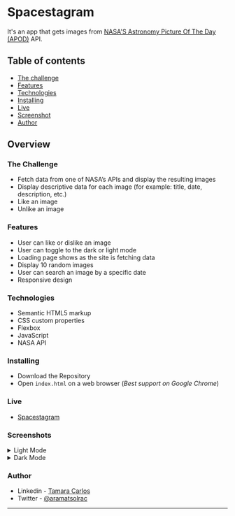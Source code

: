 # Spacestagram


It's an app that gets images from [NASA'S Astronomy Picture Of The Day (APOD)](https://api.nasa.gov/#apod) API.


## Table of contents

- [The challenge](#the-challenge)
- [Features](#features)
- [Technologies](#built-with)
- [Installing](#installing)
- [Live](#live)
- [Screenshot](#screenshot)
- [Author](#author)

## Overview

### The Challenge

- Fetch data from one of NASA’s APIs and display the resulting images
- Display descriptive data for each image (for example: title, date, description, etc.)
- Like an image
- Unlike an image

### Features

- User can like or dislike an image
- User can toggle to the dark or light mode
- Loading page shows as the site is fetching data
- Display 10 random images
- User can search an image by a specific date
- Responsive design

### Technologies

- Semantic HTML5 markup
- CSS custom properties
- Flexbox
- JavaScript
- NASA API

### Installing

- Download the Repository
- Open `index.html` on a web browser (*Best support on Google Chrome*)


### Live

- <a href="https://aramatsolrac.github.io/spacestagram/" target="_blank">Spacestagram</a>

### Screenshots

<details>
<summary>Light Mode</summary>

#### Responsive
![](./images/screenshots/light-responsive.png)

##### Desktop
![](./images/screenshots/light-desktop.png)

##### Tablet
![](./images/screenshots/light-tablet.png)

##### Mobile
![](./images/screenshots/light-mobile.png)

</details>

<details>
<summary>Dark Mode</summary>

#### Responsive
![](./images/screenshots/dark-responsive.png)

##### Desktop
![](./images/screenshots/dark-desktop.png)

##### Tablet
![](./images/screenshots/dark-tablet.png)

##### Mobile
![](./images/screenshots/dark-mobile.png)

</details>

### Author

- Linkedin - [Tamara Carlos](https://www.linkedin.com/in/tamaracarlos/)
- Twitter - [@aramatsolrac](https://twitter.com/aramatsolrac)

---

